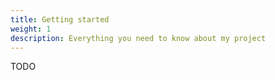 ```yaml
---
title: Getting started
weight: 1
description: Everything you need to know about my project
---
```


TODO
